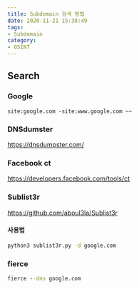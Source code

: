 ```yaml
---
title: Subdomain 검색 방법
date: 2020-11-21 15:38:49
tags:
- Subdomain
category:
- OSINT
---
```


## Search


### Google

```google
site:google.com -site:www.google.com ~~
```

### DNSdumster

https://dnsdumpster.com/

### Facebook ct

https://developers.facebook.com/tools/ct

### Sublist3r

https://github.com/aboul3la/Sublist3r

#### 사용법

```cmd
python3 sublist3r.py -d google.com
```

### fierce

```cmd
fierce --dns google.com
```
